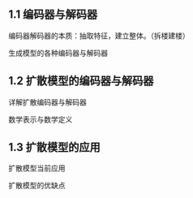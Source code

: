 
## 1.1 编码器与解码器

编码器解码器的本质：抽取特征，建立整体。（拆楼建楼）

生成模型的各种编码器与解码器
## 1.2 扩散模型的编码器与解码器

详解扩散编码器与解码器

数学表示与数学定义

## 1.3 扩散模型的应用

扩散模型当前应用

扩散模型的优缺点


